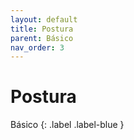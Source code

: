 ```yaml
---
layout: default
title: Postura
parent: Básico
nav_order: 3
---
```


# Postura

Básico
{: .label .label-blue }
